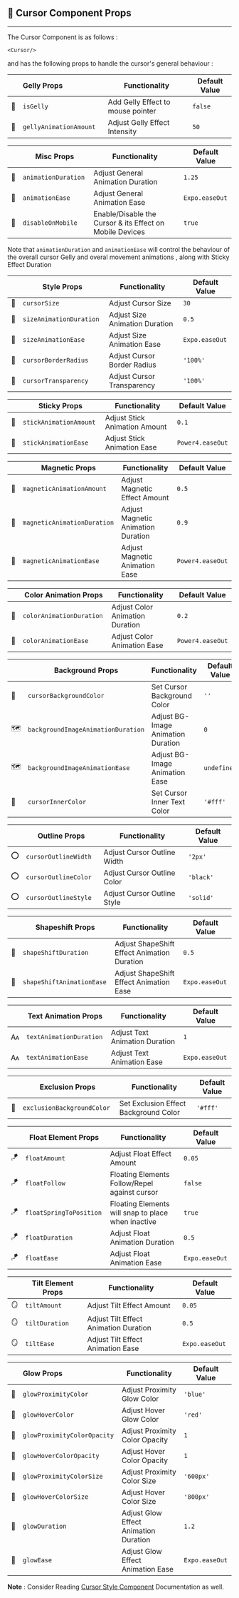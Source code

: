 
<h2 id="hooks">💠 Cursor Component Props</h2>
<hr>
<p>The Cursor Component is as follows :</p>
<pre><code>&lt;Cursor/&gt;
</code></pre>
<p>and has the following props to handle the cursor's general behaviour :</p>

|     | Gelly Props               | Functionality                     | Default Value |
|-----|:--------------------------|-----------------------------------|---------------|
| 📎  | `isGelly  `               | Add Gelly Effect to mouse pointer | `false`       |
| 📎  | `gellyAnimationAmount   ` | Adjust Gelly Effect Intensity     | `50`          |

|     | Misc Props               | Functionality                                            | Default Value  |
|-----|--------------------------|----------------------------------------------------------|----------------|
| 🚀  | `animationDuration  `    | Adjust General Animation Duration                        | `1.25`         |
| 🚀  | `animationEase   `       | Adjust General Animation Ease                            | `Expo.easeOut` |
| 🚀  | `disableOnMobile   `     | Enable/Disable the Cursor & its Effect on Mobile Devices | `true`         |

<p>Note that <code>animationDuration</code> and <code>animationEase</code> 
will control the behaviour of the overall cursor Gelly and overal movement animations , along with Sticky Effect Duration</p>

|     | Style Props               | Functionality                   | Default Value  |
|-----|---------------------------|---------------------------------|----------------|
| 📐  | `cursorSize  `            | Adjust Cursor Size              | `30`           |
| 📐  | `sizeAnimationDuration  ` | Adjust Size Animation  Duration | `0.5`          |
| 📐  | `sizeAnimationEase  `     | Adjust Size Animation Ease      | `Expo.easeOut` |
| 🛑  | `cursorBorderRadius  `    | Adjust Cursor Border Radius     | `'100%'`       |
| 🔦  | `cursorTransparency  `    | Adjust Cursor Transparency      | `'100%'`       |

|        | Sticky Props             | Functionality                 | Default Value     |
|--------|--------------------------|-------------------------------|-------------------|
| 📌     | `stickAnimationAmount  ` | Adjust Stick Animation Amount | `0.1`             |
| 📌     | `stickAnimationEase  `   | Adjust Stick Animation Ease   | `Power4.easeOut`  |

|     | Magnetic Props                | Functionality                      | Default Value     |
|-----|-------------------------------|------------------------------------|-------------------|
| 🧲  | `magneticAnimationAmount  `   | Adjust Magnetic Effect Amount      | `0.5`             |
| 🧲  | `magneticAnimationDuration  ` | Adjust Magnetic Animation Duration | `0.9`             |
| 🧲  | `magneticAnimationEase  `     | Adjust Magnetic Animation Ease     | `Power4.easeOut ` |

|     | Color Animation Props      | Functionality                   | Default Value    |
|-----|----------------------------|---------------------------------|------------------|
| 🎨  | `colorAnimationDuration  ` | Adjust Color Animation Duration | `0.2`            |
| 🎨  | `colorAnimationEase  `     | Adjust Color Animation Ease     | `Power4.easeOut` |


|      | Background Props                     | Functionality                      | Default Value |
|------|--------------------------------------|------------------------------------|---------------|
| 🎨   | `cursorBackgroundColor  `            | Set Cursor Background Color        | `''`          |
| 🗺️  | `backgroundImageAnimationDuration  ` | Adjust BG-Image Animation Duration | `0`           |
| 🗺️  | `backgroundImageAnimationEase  `     | Adjust BG-Image Animation Ease     | `undefined `  |
| 🎨   | `cursorInnerColor  `                 | Set Cursor Inner Text Color        | `'#fff'`      |

|     | Outline Props          | Functionality               | Default Value |
|-----|------------------------|-----------------------------|---------------|
| ⭕   | `cursorOutlineWidth  ` | Adjust Cursor Outline Width | `'2px'`       |
| ⭕   | `cursorOutlineColor  ` | Adjust Cursor Outline Color | `'black'`     |
| ⭕   | `cursorOutlineStyle  ` | Adjust Cursor Outline Style | `'solid'`     |

|     | Shapeshift Props            | Functionality                               | Default Value    |
|-----|-----------------------------|---------------------------------------------|------------------|
| 🧬  | `shapeShiftDuration  `      | Adjust ShapeShift Effect Animation Duration | `0.5`            |
| 🧬  | `shapeShiftAnimationEase  ` | Adjust ShapeShift Effect Animation Ease     | `Expo.easeOut  ` |


|     | Text Animation Props     | Functionality                  | Default Value    |
|-----|--------------------------|--------------------------------|------------------|
| 🗛  | `textAnimationDuration ` | Adjust Text Animation Duration | `1`              |
| 🗛  | `textAnimationEase  `    | Adjust Text Animation Ease     | `Expo.easeOut`   |


|      | Exclusion Props              | Functionality                         | Default Value |
|------|------------------------------|---------------------------------------|---------------|
| 🎴   | `exclusionBackgroundColor  ` | Set Exclusion Effect Background Color | `'#fff'`      |

|     | Float Element Props       | Functionality                                      | Default Value   |
|-----|---------------------------|----------------------------------------------------|-----------------|
| 🪁  | `floatAmount  `           | Adjust Float Effect Amount                         | `0.05`          |
| 🪁  | `floatFollow  `           | Floating Elements Follow/Repel against cursor      | `false`         |
| 🪁  | `floatSpringToPosition  ` | Floating Elements will snap to place when inactive | `true`          |
| 🪁  | `floatDuration  `         | Adjust Float Animation Duration                    | `0.5`           |
| 🪁  | `floatEase  `             | Adjust Float Animation Ease                        | `Expo.easeOut ` |

|     | Tilt Element Props | Functionality                         | Default Value   |
|-----|--------------------|---------------------------------------|-----------------|
| 🪞  | `tiltAmount  `     | Adjust Tilt Effect Amount             | `0.05`          |
| 🪞  | `tiltDuration  `   | Adjust Tilt Effect Animation Duration | `0.5`           |
| 🪞  | `tiltEase  `       | Adjust Tilt Effect Animation Ease     | `Expo.easeOut ` |

|     | Glow Props                    | Functionality                         | Default Value   |
|-----|:------------------------------|---------------------------------------|-----------------|
| 🌟  | `glowProximityColor  `        | Adjust Proximity Glow Color           | `'blue'`        |
| 🌟  | `glowHoverColor  `            | Adjust Hover Glow Color               | `'red'`         |
| 🌟  | `glowProximityColorOpacity  ` | Adjust Proximity Color Opacity        | `1`             |
| 🌟  | `glowHoverColorOpacity  `     | Adjust Hover Color Opacity            | `1`             |
| 🌟  | `glowProximityColorSize  `    | Adjust Proximity Color Size           | `'600px'`       |
| 🌟  | `glowHoverColorSize  `        | Adjust Hover Color Size               | `'800px'`       |
| 🌟  | `glowDuration  `              | Adjust Glow Effect Animation Duration | `1.2`           |
| 🌟  | `glowEase  `                  | Adjust Glow Effect Animation Ease     | `Expo.easeOut ` |

<p><b>Note</b> : Consider Reading <a href="https://github.com/ImCalledAshraf/react-mouse-pointer/tree/main/docs/CursorStyleDocumentation.md">Cursor Style Component</a> Documentation as well.</p>
